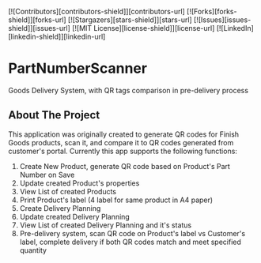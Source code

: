 <a name="readme-top"></a>
[![Contributors][contributors-shield]][contributors-url]
[![Forks][forks-shield]][forks-url]
[![Stargazers][stars-shield]][stars-url]
[![Issues][issues-shield]][issues-url]
[![MIT License][license-shield]][license-url]
[![LinkedIn][linkedin-shield]][linkedin-url]

# PartNumberScanner
Goods Delivery System, with QR tags comparison in pre-delivery process

## About The Project
This application was originally created to generate QR codes for Finish Goods products, scan it, and compare it to QR codes generated from customer's portal.
Currently this app supports the following functions:
1. Create New Product, generate QR code based on Product's Part Number on Save
2. Update created Product's properties
3. View List of created Products
4. Print Product's label (4 label for same product in A4 paper)
5. Create Delivery Planning
6. Update created Delivery Planning
7. View List of created Delivery Planning and it's status
8. Pre-delivery system, scan QR code on Product's label vs Customer's label, complete delivery if both QR codes match and meet specified quantity

